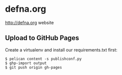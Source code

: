 # defna.org
http://defna.org website

## Upload to GitHub Pages

Create a virtualenv and install our requirements.txt first:

    $ pelican content -s publishconf.py
    $ ghp-import output
    $ git push origin gh-pages